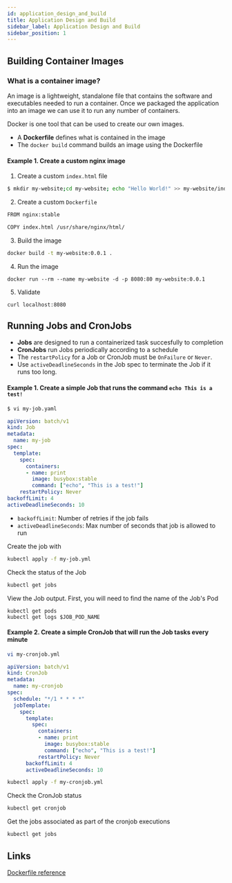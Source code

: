 ```yaml
---
id: application_design_and_build
title: Application Design and Build
sidebar_label: Application Design and Build
sidebar_position: 1
---
```



## Building Container Images

### What is a container image?

An image is a lightweight, standalone file that contains the software and executables needed to run a container. Once we packaged the application into an image we can use it to run any number of containers.

Docker is one tool that can be used to create our own images. 

+ A __Dockerfile__ defines what is contained in the image
+ The `docker build` command builds an image using the Dockerfile


#### Example 1. Create a custom nginx image

1. Create a custom `index.html` file

  ```bash
  $ mkdir my-website;cd my-website; echo "Hello World!" >> my-website/index.html
  ```

2. Create a custom `Dockerfile`

  ```bash
  FROM nginx:stable
  
  COPY index.html /usr/share/nginx/html/
  ```

3. Build the image

  ```bash
  docker build -t my-website:0.0.1 .
  ```

4. Run the image

  ```
  docker run --rm --name my-website -d -p 8080:80 my-website:0.0.1
  ```

5. Validate

  ```
  curl localhost:8080
  ```

## Running Jobs and CronJobs

+ __Jobs__ are designed to run a containerized task succesfully to completion
+ __CronJobs__ run Jobs periodically according to a schedule
+ The `restartPolicy` for a Job or CronJob must be `OnFailure` or `Never`.
+ Use `activeDeadlineSeconds` in the Job spec to terminate the Job if it runs too long. 

#### Example 1. Create a simple Job that runs the command `echo This is a test!`

```bash
$ vi my-job.yaml
```

```yaml
apiVersion: batch/v1
kind: Job
metadata:
  name: my-job
spec:
  template:
    spec:
      containers:
      - name: print
        image: busybox:stable
        command: ["echo", "This is a test!"]
    restartPolicy: Never
backoffLimit: 4
activeDeadlineSeconds: 10
```

+ `backoffLimit`: Number of retries if the job fails
+ `activeDeadlineSeconds`: Max number of seconds that job is allowed to run


Create the job with

```bash
kubectl apply -f my-job.yml
```

Check the status of the Job

```bash
kubectl get jobs
```
View the Job output. First, you will need to find the name of the Job's Pod

```
kubectl get pods
kubectl get logs $JOB_POD_NAME
```

#### Example 2. Create a simple CronJob that will run the Job tasks every minute

```bash
vi my-cronjob.yml
```

```yaml
apiVersion: batch/v1
kind: CronJob
metadata:
  name: my-cronjob
spec:
  schedule: "*/1 * * * *"
  jobTemplate:
    spec:
      template:
        spec:
          containers:
          - name: print
            image: busybox:stable
            command: ["echo", "This is a test!"]
          restartPolicy: Never
      backoffLimit: 4
      activeDeadlineSeconds: 10
```

```bash
kubectl apply -f my-cronjob.yml
```

Check the CronJob status

```bash
kubectl get cronjob
```

Get the jobs associated as part of the cronjob executions

```bash
kubectl get jobs
```

## Links

[Dockerfile reference](https://docs.docker.com/engine/reference/builder/)